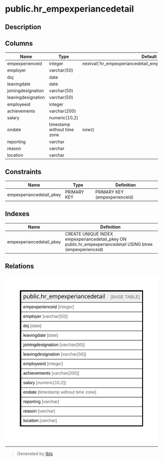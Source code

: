 # public.hr_empexperiancedetail

## Description

## Columns

| Name | Type | Default | Nullable | Children | Parents | Comment |
| ---- | ---- | ------- | -------- | -------- | ------- | ------- |
| empexperienceid | integer | nextval('hr_empexperiancedetail_empexperienceid_seq'::regclass) | false |  |  |  |
| employer | varchar(50) |  | true |  |  |  |
| doj | date |  | true |  |  |  |
| leavingdate | date |  | true |  |  |  |
| joiningdesignation | varchar(50) |  | true |  |  |  |
| leavingdesignation | varchar(50) |  | true |  |  |  |
| employeeid | integer |  | true |  |  |  |
| achievements | varchar(200) |  | true |  |  |  |
| salary | numeric(10,2) |  | true |  |  |  |
| ondate | timestamp without time zone | now() | true |  |  |  |
| reporting | varchar |  | true |  |  |  |
| reason | varchar |  | true |  |  |  |
| location | varchar |  | true |  |  |  |

## Constraints

| Name | Type | Definition |
| ---- | ---- | ---------- |
| empexperiancedetail_pkey | PRIMARY KEY | PRIMARY KEY (empexperienceid) |

## Indexes

| Name | Definition |
| ---- | ---------- |
| empexperiancedetail_pkey | CREATE UNIQUE INDEX empexperiancedetail_pkey ON public.hr_empexperiancedetail USING btree (empexperienceid) |

## Relations

![er](public.hr_empexperiancedetail.svg)

---

> Generated by [tbls](https://github.com/k1LoW/tbls)
